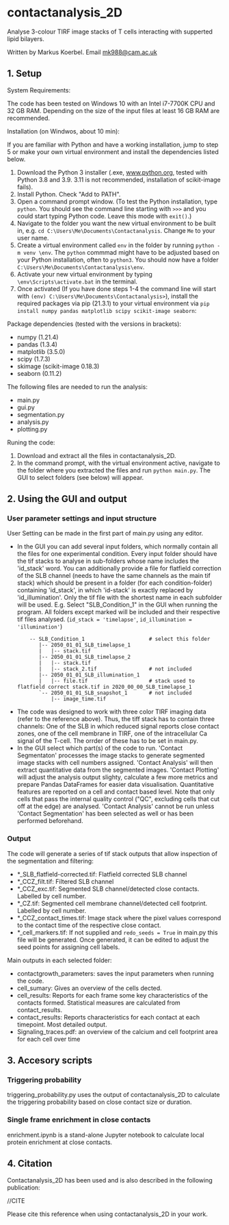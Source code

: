 # contactanalysis_2D

Analyse 3-colour TIRF image stacks of T cells interacting with supperted lipid bilayers. 



Written by Markus Koerbel. Email mk988@cam.ac.uk

## 1. Setup

System Requirements:

The code has been tested on Windows 10 with an Intel i7-7700K CPU and 32 GB RAM. Depending on the size of the input files at least 16 GB RAM are recommended. 

Installation (on Windwos, about 10 min):

If you are familiar with Python and have a working installation, jump to step 5 or make your own virtual environment and install the dependencies listed below. 
1. Download the Python 3 installer (.exe, www.python.org, tested with Python 3.8 and 3.9. 3.11 is not recommended, installation of scikit-image fails). 
2. Install Python. Check "Add to PATH". 
3. Open a command prompt window. (To test the Python installation, type `python`. You should see the command line starting with `>>>` and you could start typing Python code. Leave this mode with `exit()`.)
4. Navigate to the folder you want the new virtual environment to be built in, e.g. `cd C:\Users\Me\Documents\Contactanalysis`. Change `Me` to your user name.
5. Create a virtual environment called `env` in the folder by running `python -m venv \env`. The `python` commmad might have to be adjusted based on your Python installation, often to `python3`. You should now have a folder `C:\Users\Me\Documents\Contactanalysis\env`. 
6. Activate your new virtual environment by typing `\env\Scripts\activate.bat` in the terminal. 
7. Once activated (If you have done steps 1-4 the command line will start with `(env) C:\Users\Me\Documents\Contactanalysis>`), install the required packages via pip (21.3.1) to your virtual environment via `pip install numpy pandas matplotlib scipy scikit-image seaborn`:

Package dependencies (tested with the versions in brackets):

- numpy (1.21.4) 
- pandas (1.3.4)
- matplotlib (3.5.0)
- scipy (1.7.3)
- skimage (scikit-image 0.18.3)
- seaborn (0.11.2)

The following files are needed to run the analysis:

- main.py
- gui.py
- segmentation.py
- analysis.py 
- plotting.py

Runing the code:

1. Download and extract all the files in contactanalysis_2D. 
2. In the command prompt, with the virtual environment active, navigate to the folder where you extracted the files and run `python main.py`. The GUI to select folders (see below) will appear. 

## 2. Using the GUI and output

### User parameter settings and input structure

User Setting can be made in the first part of main.py using any editor. 

- In the GUI you can add several input folders, which normally contain all the files for one experimental condition. Every input folder should have the tif stacks to analyse in sub-folders whose name includes the 'id_stack' word. You can additionally provide a file for flatfield correction of the SLB channel (needs to have the same channels as the main tif stack) which should be present in a folder (for each condition-folder) containing 'id_stack', in which 'id-stack' is exactly replaced by 'id_illumination'. Only the tif file with the shortest name in each subfolder will be used.
	E.g. Select "SLB_Condition_1" in the GUI when running the program. All folders except marked will be included and their respective tif files analysed. (`id_stack = 'timelapse'`, `id_illumination = 'illumination'`)
	```
		-- SLB_Condition_1		               # select this folder
		   |-- 2050_01_01_SLB_timelapse_1
		   |   |-- stack.tif
		   |-- 2050_01_01_SLB_timelapse_2
		   |   |-- stack.tif
		   |   |-- stack_2.tif  		       # not included
		   |-- 2050_01_01_SLB_illumination_1
		   |   |-- file.tif			           # stack used to flatfield correct stack.tif in 2020_00_00_SLB_timelapse_1
		   `-- 2050_01_01_SLB_snapshot_1       # not included
			   |-- image_time.tif   
	```
- The code was designed to work with three color TIRF imaging data (refer to the reference above). Thus, the tiff stack has to contain three channels: One of the SLB in which reduced signal reports close contact zones, one of the cell membrane in TIRF, one of the intracellular Ca signal of the T-cell. The orrder of these has to be set in main.py.
- In the GUI select which part(s) of the code to run. 'Contact Segmentaton' processes the image stacks to generate segmented image stacks with cell numbers assigned. 'Contact Analysis' will then extract quantitative data from the segmented images. 'Contact Plotting' will adjust the analysis output slighty, calculate a few more metrics and prepare Pandas DataFrames for easier data visualisation. 
Quantitative features are reported on a cell and contact based level. Note that only cells that pass the internal quality control ("QC", excluding cells that cut off at the edge) are analysed. 'Contact Analysis' cannot be run unless 'Contact Segmentation' has been selected as well or has been performed beforehand. 

### Output

The code will generate a series of tif stack outputs that allow inspection of the segmentation and filtering:
  - *_SLB_flatfield-corrected.tif: Flatfield corrected SLB channel
  - *_CCZ_filt.tif: Filtered SLB channel 
  - *_CCZ_exc.tif: Segmented SLB channel/detected close contacts. Labelled by cell number.
  - *_CZ.tif: Segmented cell membrane channel/detected cell footprint. Labelled by cell number.
  - *_CCZ_contact_times.tif: Image stack where the pixel values correspond to the contact time of the respective close contact. 
  - *_cell_markers.tif: If not supplied and `redo_seeds = True` in main.py this file will be generated. Once generated, it can be edited to adjust the seed points for assigning cell labels.

Main outputs in each selected folder:
  - contactgrowth_parameters: saves the input parameters when running the code. 
  - cell_sumary: Gives an overview of the cells dected. 
  - cell_results: Reports for each frame some key characteristics of the contacts formed. Statistical measures are calculated from contact_results. 
  - contact_results: Reports characteristics for each contact at each timepoint. Most detailed output. 
  - Signaling_traces.pdf: an overview of the calcium and cell footprint area for each cell over time

## 3. Accesory scripts

### Triggering probability

triggering_probability.py uses the output of contactanalysis_2D to calculate the triggering probability based on close contact size or duration. 

### Single frame enrichment in close contacts

enrichment.ipynb is a stand-alone Jupyter notebook to calculate local protein enrichment at close contacts. 

## 4. Citation

Contactanalysis_2D has been used and is also described in the following publication:

//CITE

Please cite this reference when using contactanalysis_2D in your work. 

